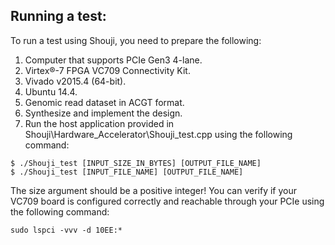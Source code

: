 ## Running a test:
To run a test using Shouji, you need to prepare the following:

1. Computer that supports PCIe Gen3 4-lane.
2. Virtex®-7 FPGA VC709 Connectivity Kit.
3. Vivado v2015.4 (64-bit).
4. Ubuntu 14.4.
5. Genomic read dataset in ACGT format.
6. Synthesize and implement the design.
7. Run the host application provided in Shouji\Hardware_Accelerator\Shouji_test.cpp using the following command:
```
$ ./Shouji_test [INPUT_SIZE_IN_BYTES] [OUTPUT_FILE_NAME]
$ ./Shouji_test [INPUT_FILE_NAME] [OUTPUT_FILE_NAME]
```
The size argument should be a positive integer! You can verify if your VC709 board is configured correctly and reachable through your PCIe using the following command:
```
sudo lspci -vvv -d 10EE:*
```
